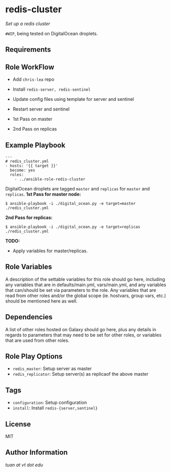 redis-cluster
=============
*Set up a redis cluster*

`#WIP`, being tested on DigitalOcean droplets.


Requirements
------------


Role WorkFlow
-------------
* Add `chris-lea` repo
* Install `redis-server, redis-sentinel`
* Update config files using template for server and sentinel
* Restart server and sentinel

* 1st Pass on master
* 2nd Pass on replicas


Example Playbook
----------------
```
---
# redis_cluster.yml
- hosts: '{{ target }}'
  become: yes
  roles:
    - ../ansible-role-redis-cluster
```
DigitalOcean droplets are tagged `master` and `replicas` for `master` and `replicas`.
**1st Pass for master node:**
```
$ ansible-playbook -i ./digital_ocean.py -e target=master ./redis_cluster.yml
```
**2nd Pass for replicas:**
```
$ ansible-playbook -i ./digital_ocean.py -e target=replicas ./redis_cluster.yml
```
**TODO:**
  * Apply variables for master/replicas.

Role Variables
--------------

A description of the settable variables for this role should go here, including any variables that are in defaults/main.yml, vars/main.yml, and any variables that can/should be set via parameters to the role. Any variables that are read from other roles and/or the global scope (ie. hostvars, group vars, etc.) should be mentioned here as well.

Dependencies
------------

A list of other roles hosted on Galaxy should go here, plus any details in regards to parameters that may need to be set for other roles, or variables that are used from other roles.

Role Play Options
-----------------
  * `redis_master`: Setup server as master
  * `redis_replicator`: Setup server(s) as replicaof the above master

Tags
----
  * `configuration`: Setup configuration
  * `install`: Install `redis-{server,sentinel}`

License
-------

MIT

Author Information
------------------

*tuan at vt dot edu*
